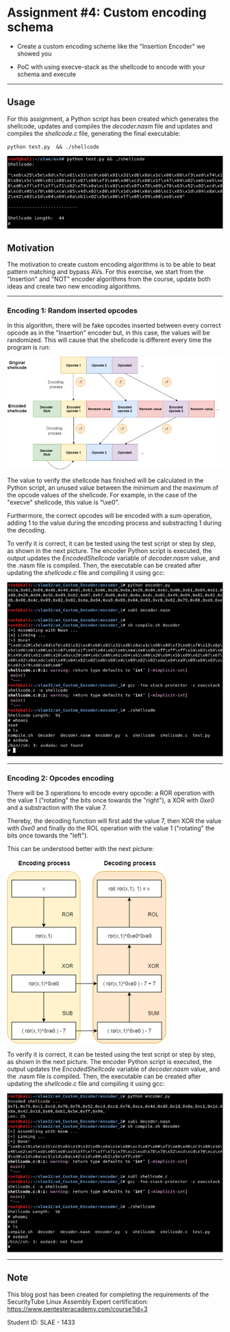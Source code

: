 # Assignment #4: Custom encoding schema

- Create a custom encoding scheme like the "Insertion Encoder" we showed you

- PoC with using execve-stack as the shellcode to encode with your schema and execute


---------------------------------------------------


## Usage

For this assignment, a Python script has been created which generates the shellcode, updates and compiles the *decoder.nasm* file and updates and compiles the *shellcode.c* file, generating the final executable:

```
python test.py  && ./shellcode
```

![Screenshot](images/1.png)



## Motivation

The motivation to create custom encoding algorithms is to be able to beat pattern matching and bypass AVs. For this exercise, we start from the "Insertion" and "NOT" encoder algorithms from the course, update both ideas and create two new encoding algorithms.


---------------------------------------------------


### Encoding 1: Random inserted opcodes

In this algorithm, there will be fake opcodes inserted between every correct opcode as in the "Insertion" encoder but, in this case, the values will be randomized. This will cause that the shellcode is different every time the program is run: 

![Screenshot](images/3.png)

The value to verify the shellcode has finished will be calculated in the Python script, an unused value between the minimum and the maximum of the opcode values of the shellcode. For example, in the case of the "execve" shellcode, this value is "\xe0".

Furthermore, the correct opcodes will be encoded with a sum operation, adding 1 to the value during the encoding process and substracting 1 during the decoding.

To verify it is correct, it can be tested using the test script or step by step, as shown in the next picture. The encoder Python script is executed, the output updates the *EncodedShellcode* variable of *decoder.nasm* value, and the .nasm file is compiled. Then, the executable can be created after updating the *shellcode.c* file and compiling it using gcc:

![Screenshot](images/4.png)


---------------------------------------------------


### Encoding 2: Opcodes encoding

There will be 3 operations to encode every opcode: a ROR operation with the value 1 ("rotating" the bits once towards the "right"), a XOR with *0xe0* and a substraction with the value 7. 

Thereby, the decoding function will first add the value 7, then XOR the value with *0xe0* and finally do the ROL operation with the value 1 ("rotating" the bits once towards the "left").

This can be understood better with the next picture:

![Screenshot](images/2.png)

To verify it is correct, it can be tested using the test script or step by step, as shown in the next picture. The encoder Python script is executed, the output updates the *EncodedShellcode* variable of *decoder.nasm* value, and the .nasm file is compiled. Then, the executable can be created after updating the *shellcode.c* file and compiling it using gcc:

![Screenshot](images/5.png)



---------------------------------------------------

## Note

This blog post has been created for completing the requirements of the SecurityTube Linux Assembly Expert certification: https://www.pentesteracademy.com/course?id=3

Student ID: SLAE - 1433
